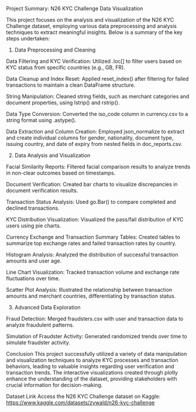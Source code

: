 Project Summary: N26 KYC Challenge Data Visualization

This project focuses on the analysis and visualization of the N26 KYC Challenge dataset, employing various data preprocessing and analysis techniques to extract meaningful insights. Below is a summary of the key steps undertaken:

1. Data Preprocessing and Cleaning

Data Filtering and KYC Verification: Utilized .loc[] to filter users based on KYC status from specific countries (e.g., GB, FR).

Data Cleanup and Index Reset: Applied reset_index() after filtering for failed transactions to maintain a clean DataFrame structure.

String Manipulation: Cleaned string fields, such as merchant categories and document properties, using lstrip() and rstrip().

Data Type Conversion: Converted the iso_code column in currency.csv to a string format using .astype().

Data Extraction and Column Creation: Employed json_normalize to extract and create individual columns for gender, nationality, document type, issuing country, and date of expiry from nested fields in doc_reports.csv.

2. Data Analysis and Visualization

Facial Similarity Reports: Filtered facial comparison results to analyze trends in non-clear outcomes based on timestamps.

Document Verification: Created bar charts to visualize discrepancies in document verification results.

Transaction Status Analysis: Used go.Bar() to compare completed and declined transactions.

KYC Distribution Visualization: Visualized the pass/fail distribution of KYC users using pie charts.

Currency Exchange and Transaction Summary Tables: Created tables to summarize top exchange rates and failed transaction rates by country.

Histogram Analysis: Analyzed the distribution of successful transaction amounts and user age.

Line Chart Visualization: Tracked transaction volume and exchange rate fluctuations over time.

Scatter Plot Analysis: Illustrated the relationship between transaction amounts and merchant countries, differentiating by transaction status.

3. Advanced Data Exploration

Fraud Detection: Merged fraudsters.csv with user and transaction data to analyze fraudulent patterns.

Simulation of Fraudster Activity: Generated randomized trends over time to simulate fraudster activity.

Conclusion
This project successfully utilized a variety of data manipulation and visualization techniques to analyze KYC processes and transaction behaviors, leading to valuable insights regarding user verification and transaction trends. The interactive visualizations created through plotly enhance the understanding of the dataset, providing stakeholders with crucial information for decision-making.

Dataset Link
Access the N26 KYC Challenge dataset on Kaggle: https://www.kaggle.com/datasets/zywald/n26-kyc-challenge

